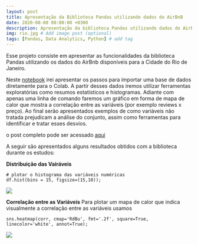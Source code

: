 ```yaml
---
layout: post
title: Apresentação da Biblioteca Pandas utilizando dados do AirBnB
date: 2020-08-08 00:00:00 +0300
description: Apresentação da biblioteca Pandas utilizando dados do AirBnB. # Add post description (optional)
img: rio.jpg # Add image post (optional)
tags: [Pandas, Data Analytics, Python] # add tag
---
```


Esse projeto consiste em apresentar as funcionalidades da biblioteca Pandas utilizando os dados do AirBnb disponíveis para a Cidade do Rio de Janeiro.

Neste [notebook](https://colab.research.google.com/drive/1IRgY4Ztu5x6kONevqYFL8nYiPelx6vB6?usp=sharing) irei apresentar os passos para importar uma base de dados diretamente para o Colab. A partir desses dados iremos utilizar ferramentas exploratórias como resumos estatísticos e histogramas.
Adiante com apenas uma linha de comando faremos um gráfico em forma de mapa de calor que mostra a correlação entre as variáveis (por exemplo reviews x preço).
Ao final serão apresentados exemplos de como variáveis não tratada prejudicam a análise do conjunto, assim como ferramentas para identificar e tratar esses desvios.

o post completo pode ser acessado [aqui](https://medium.com/@marcelmartinsbittar/apresenta%C3%A7%C3%A3o-da-biblioteca-pandas-a7b026bc33e5)


A seguir são apresentados alguns resultados obtidos com a biblioteca durante os estudos:

**Distribuição das Vairáveis**


    
    # plotar o histograma das variáveis numéricas
    df.hist(bins = 15, figsize=(15,10));
    
    

![](https://miro.medium.com/max/902/1*emYj1c_oK_7CG1SBygrtsg.jpeg)

**Correlação entre as Variáveis**
Para plotar um mapa de calor que indica visualmente a correlação entre as variáveis usamos

    
    sns.heatmap(corr, cmap='RdBu', fmt='.2f', square=True, linecolor='white', annot=True);
    

![](https://miro.medium.com/max/441/1*QusMgZWYmqDn9BglP-upZQ.png)